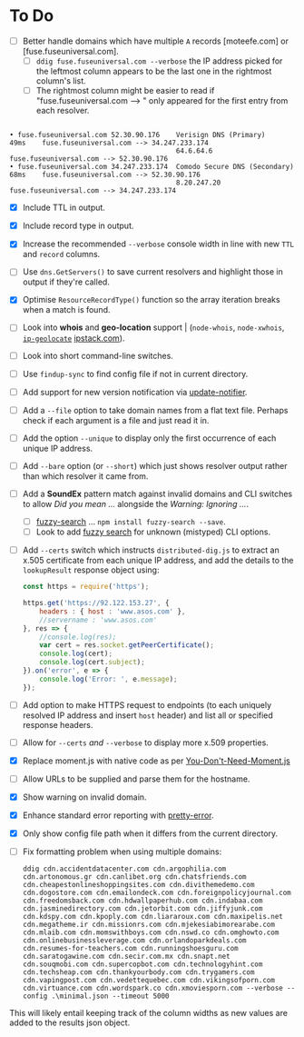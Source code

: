 # To Do

- [ ] Better handle domains which have multiple `A` records [moteefe.com] or [fuse.fuseuniversal.com].
  - [ ] `ddig fuse.fuseuniversal.com --verbose` the IP address picked for the leftmost column appears to be the last one in the rightmost column's list.
  - [ ] The rightmost column might be easier to read if "fuse.fuseuniversal.com --> " only appeared for the first entry from each resolver.

```text

• fuse.fuseuniversal.com 52.30.90.176    Verisign DNS (Primary)         49ms    fuse.fuseuniversal.com --> 34.247.233.174
                                         64.6.64.6                              fuse.fuseuniversal.com --> 52.30.90.176
• fuse.fuseuniversal.com 34.247.233.174  Comodo Secure DNS (Secondary)  68ms    fuse.fuseuniversal.com --> 52.30.90.176
                                         8.20.247.20                            fuse.fuseuniversal.com --> 34.247.233.174
```

- [X] Include TTL in output.
- [X] Include record type in output.
- [X] Increase the recommended `--verbose` console width in line with new `TTL` and `record` columns.
- [ ] Use `dns.GetServers()` to save current resolvers and highlight those in output if they're called.
- [X] Optimise `ResourceRecordType()` function so the array iteration breaks when a match is found.
- [ ] Look into **whois** and **geo-location** support | (`node-whois`, `node-xwhois`, [`ip-geolocate`](https://www.npmjs.com/package/ip-geolocate) [ipstack.com](https://ipstack.com/)).
- [ ] Look into short command-line switches.
- [ ] Use `findup-sync` to find config file if not in current directory.
- [ ] Add support for new version notification via [update-notifier](https://www.npmjs.com/package/update-notifier).
- [ ] Add a `--file` option to take domain names from a flat text file. Perhaps check if each argument is a file and just read it in.
- [ ] Add the option `--unique` to display only the first occurrence of each unique IP address.
- [ ] Add `--bare` option (or `--short`) which just shows resolver output rather than which resolver it came from.
- [ ] Add a **SoundEx** pattern match against invalid domains and CLI switches to allow *Did you mean ...* alongside the *Warning: Ignoring ...*.
  - [ ] [fuzzy-search](https://www.npmjs.com/package/fuzzy-search) ... `npm install fuzzy-search --save`.
  - [ ] Look to add [fuzzy search](https://www.npmjs.com/package/fuzzy) for unknown (mistyped) CLI options.
- [ ] Add `--certs` switch which instructs `distributed-dig.js` to extract an x.505 certificate from each unique IP address, and add the details to the `lookupResult` response object using:

  ```javascript
  const https = require('https');

  https.get('https://92.122.153.27', {
      headers : { host : 'www.asos.com' },
      //servername : 'www.asos.com'
  }, res => {
      //console.log(res);
      var cert = res.socket.getPeerCertificate();
      console.log(cert);
      console.log(cert.subject);
  }).on('error', e => {
      console.log('Error: ', e.message);
  });
  ```

- [ ] Add option to make HTTPS request to endpoints (to each uniquely resolved IP address and insert `host` header) and list all or specified response headers.
- [ ] Allow for `--certs` *and* `--verbose` to display more x.509 properties.
- [X] Replace moment.js with native code as per [You-Don't-Need-Moment.js](https://github.com/you-dont-need/You-Dont-Need-Momentjs#difference)
- [ ] Allow URLs to be supplied and parse them for the hostname.
- [X] Show warning on invalid domain.
- [X] Enhance standard error reporting with [pretty-error](https://www.npmjs.com/package/pretty-error).
- [X] Only show config file path when it differs from the current directory.
- [ ] Fix formatting problem when using multiple domains:

  ```text
  ddig cdn.accidentdatacenter.com cdn.argophilia.com cdn.artonomous.gr cdn.canlibet.org cdn.chatsfriends.com cdn.cheapestonlineshoppingsites.com cdn.divithemedemo.com cdn.dogostore.com cdn.emailondeck.com cdn.foreignpolicyjournal.com cdn.freedomsback.com cdn.hdwallpaperhub.com cdn.indabaa.com cdn.jasminedirectory.com cdn.jetorbit.com cdn.jiffyjunk.com cdn.kdspy.com cdn.kpoply.com cdn.liararoux.com cdn.maxipelis.net cdn.megatheme.ir cdn.missionrs.com cdn.mjekesiabimorearabe.com cdn.mlaib.com cdn.momswithboys.com cdn.nswd.co cdn.omghowto.com cdn.onlinebusinessleverage.com cdn.orlandoparkdeals.com cdn.resumes-for-teachers.com cdn.runningshoesguru.com cdn.saratogawine.com cdn.secir.com.mx cdn.snapt.net cdn.souqmobi.com cdn.supercopbot.com cdn.technologyhint.com cdn.techsheap.com cdn.thankyourbody.com cdn.trygamers.com cdn.vapingpost.com cdn.vedettequebec.com cdn.vikingsofporn.com cdn.virtuance.com cdn.wordspark.co cdn.xmoviesporn.com --verbose --config .\minimal.json --timeout 5000
  ```

This will likely entail keeping track of the column widths as new values are added to the results json object.
